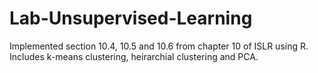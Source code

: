 # Lab-Unsupervised-Learning
Implemented section 10.4, 10.5 and 10.6 from chapter 10 of ISLR using R. Includes k-means clustering, heirarchial clustering and PCA.
